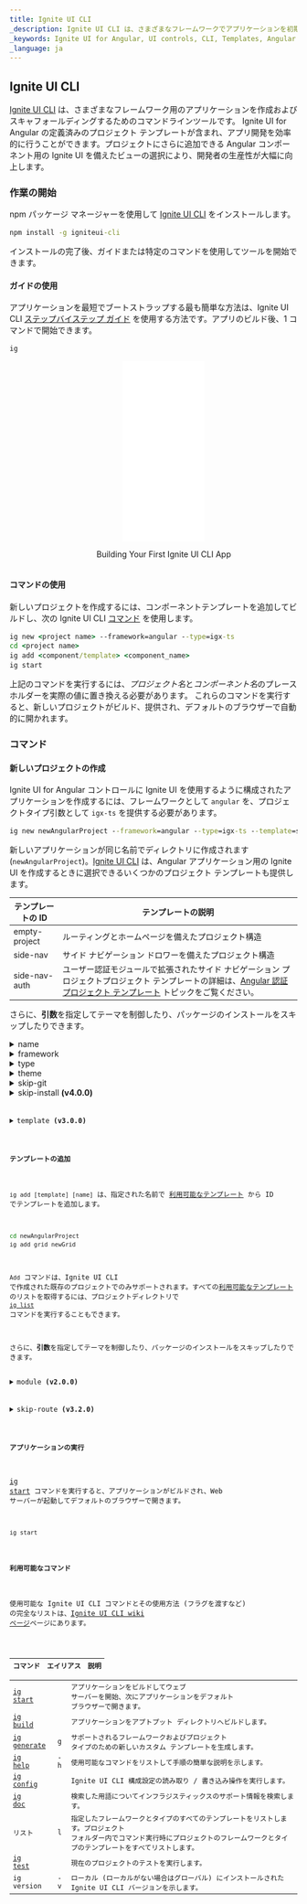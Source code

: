 ```yaml
---
title: Ignite UI CLI
_description: Ignite UI CLI は、さまざまなフレームワークでアプリケーションを初期化、開発、スキャフォールディング、および保守するためのツールです。
_keywords: Ignite UI for Angular, UI controls, CLI, Templates, Angular widgets, web widgets, UI widgets, Angular, Native Angular Components Suite, Native Angular Controls, Native Angular Components Library
_language: ja
---
```


## Ignite UI CLI

[Ignite UI CLI](https://github.com/IgniteUI/igniteui-cli) は、さまざまなフレームワーク用のアプリケーションを作成およびスキャフォールディングするためのコマンドラインツールです。
Ignite UI for Angular の定義済みのプロジェクト テンプレートが含まれ、アプリ開発を効率的に行うことができます。プロジェクトにさらに追加できる Angular コンポーネント用の Ignite UI を備えたビューの選択により、開発者の生産性が大幅に向上します。

### 作業の開始

npm パッケージ マネージャーを使用して [Ignite UI CLI](https://github.com/IgniteUI/igniteui-cli) をインストールします。
```cmd
npm install -g igniteui-cli 
```
インストールの完了後、ガイドまたは特定のコマンドを使用してツールを開始できます。

#### ガイドの使用
アプリケーションを最短でブートストラップする最も簡単な方法は、Ignite UI CLI [ステップバイステップ ガイド](cli/step-by-step-guide.md) を使用する方法です。アプリのビルド後、1 コマンドで開始できます。 
```cmd
ig
```

<div style="display:inline-block;">
    <a style="background: url(../../images/general/buildCLIapp.gif); display:flex; justify-content:center; min-width:540px; min-height:315px;"
       href="https://youtu.be/QK_NsdtdA70" target="_blank">
        <img src="../../images/general/play.svg" style="vertical-align: middle;" />
    </a>
    <p style="text-align:center;">Building Your First Ignite UI CLI App</p>
</div>

#### コマンドの使用
新しいプロジェクトを作成するには、コンポーネントテンプレートを追加してビルドし、次の Ignite UI CLI [コマンド](#commands) を使用します。
```cmd
ig new <project name> --framework=angular --type=igx-ts 
cd <project name>
ig add <component/template> <component_name>
ig start 
```

上記のコマンドを実行するには、*プロジェクト名*と*コンポーネント名*のプレースホルダーを実際の値に置き換える必要があります。
これらのコマンドを実行すると、新しいプロジェクトがビルド、提供され、デフォルトのブラウザーで自動的に開かれます。


### コマンド

#### 新しいプロジェクトの作成

Ignite UI for Angular コントロールに Ignite UI を使用するように構成されたアプリケーションを作成するには、フレームワークとして `angular` を、プロジェクトタイプ引数として `igx-ts` を提供する必要があります。

```cmd
ig new newAngularProject --framework=angular --type=igx-ts --template=side-nav
```
新しいアプリケーションが同じ名前でディレクトリに作成されます (`newAngularProject`)。[Ignite UI CLI](https://github.com/IgniteUI/igniteui-cli) は、Angular アプリケーション用の Ignite UI を作成するときに選択できるいくつかのプロジェクト テンプレートも提供します。

| テンプレートの ID   | テンプレートの説明 |
| ---           | ---                  |
| empty-project | ルーティングとホームページを備えたプロジェクト構造 |
| side-nav      | サイド ナビゲーション ドロワーを備えたプロジェクト構造 |
| side-nav-auth | ユーザー認証モジュールで拡張されたサイド ナビゲーション プロジェクトプロジェクト テンプレートの詳細は、[Angular 認証プロジェクト テンプレート](cli/auth-template.md) トピックをご覧ください。 |

さらに、**引数**を指定してテーマを制御したり、パッケージのインストールをスキップしたりできます。

<details>
  <summary>name</summary>
  <p>
    <code>name</code> (alias: <code>-n</code>)
  </p>
  <p>
    アプリケーションの名前。アプリケーションが同じ名前のディレクトリに作成されます。
  </p>
</details>

<details>
  <summary>framework</summary>
  <p>
    <code>--framework</code> (alias: <code>-f</code>) <em>default value: "jquery"</em>
  </p>
  <p>
    プロジェクトの対象フレームワーク。サポートされるフレームワークは jQuery、Angular、および React です。
  </p>
</details>

<details>
  <summary>type</summary>
  <p>
    <code>--type</code> (alias: <code>-t</code>)
  </p>
  <p>
    使用可能なプロジェクト タイプは、選択したフレームワークによって異なります。
  </p>
</details>

<details>
  <summary>theme</summary>
  <p>
    <code>--theme</code> (alias: <code>-th</code>)
  </p>
  <p>
    プロジェクト テーマ (プロジェクトの種類によって異なります)。
  </p>
</details>

<details>
  <summary>skip-git</summary>
  <p>
    <code>--skip-git</code> (alias: <code>--sg</code>)
  </p>
  <p>
    このオプションを使用すると、Git によるリポジトリの自動初期化はスキップされます。オプションを省略すると、グローバルな <a href="config">skipGit</a>構成プロパティが使用されます。
  </p>
</details>

<details>
  <summary>skip-install <span align="right"><strong>(v4.0.0)</strong></span></summary>
  <p>
    <code>--skip-install</code> (alias: <code>--si</code>)
  </p>
  <p>
    v4.0.0以降、<code> ig new </ code>コマンドは、プロジェクトの作成時にパッケージの依存関係をインストールします。このフラグを渡すと、最初のインストールがスキップされます。
  </p>
</details>

<details>
  <summary markdown='span'>template <span align="right"><strong>(v3.0.0)</strong></span></summary>
  <p>
    <code>--template</code>
  </p>
  <p>
    特定のフレームワーク タイプに異なるプロジェクト テンプレートがある場合、このオプションを使用します。 
    現在、このオプションは、Angular igx-ts プロジェクトタイプの Ignite UI でのみ使用できます。</p>
</details>


#### テンプレートの追加

`ig add [template] [name]` は、指定された名前で [利用可能なテンプレート](cli/component-templates.md) から ID でテンプレートを追加します。

```cmd
cd newAngularProject
ig add grid newGrid
```

`Add` コマンドは、Ignite UI CLI で作成された既存のプロジェクトでのみサポートされます。すべての[利用可能なテンプレート](cli/component-templates.md)のリストを取得するには、プロジェクトディレクトリで [`ig list`](https://github.com/IgniteUI/igniteui-cli/wiki/list) コマンドを実行することもできます。

さらに、**引数**を指定してテーマを制御したり、パッケージのインストールをスキップしたりできます。

<details>
  <summary>module <span align="right"><strong>(v2.0.0)</strong></span></summary>
  <p>
    <code>--module</code> (alias: <code>-m</code>)
  </p>
  <p>
    <i>note: module argument is applicable only in Angular projects.</i>
  </p> 
  <p>
    新しいコンポーネントを登録するモジュールの、 /src/app/ folder を基準とした module.ts ファイルのパス。
  </p>
  <code>ig add grid newCombo --name=myModule/myModule.module.ts</code>
</details>

<details>
  <summary>skip-route <span align="right"><strong>(v3.2.0)</strong></span></summary>
  <p>
    <code>--skip-route</code> (alias: <code>-srk</code>)
  </p>
  <p>
    新しいコンポーネントのアプリ ナビゲーション ルートを自動生成しないでください。
  </p>
</details>

#### アプリケーションの実行

[ig start](https://github.com/IgniteUI/igniteui-cli/wiki/start) コマンドを実行すると、アプリケーションがビルドされ、Web サーバーが起動してデフォルトのブラウザーで開きます。

```cmd
ig start
```

#### 利用可能なコマンド
使用可能な Ignite UI CLI コマンドとその使用方法 (フラグを渡すなど) の完全なリストは、[Ignite UI CLI wiki ページ](https://github.com/IgniteUI/igniteui-cli/wiki)ページにあります。

| コマンド | エイリアス | 説明 |
| --- | --- | --- |
| [ig start](https://github.com/IgniteUI/igniteui-cli/wiki/start)  | | アプリケーションをビルドしてウェブ サーバーを開始、次にアプリケーションをデフォルト ブラウザーで開きます。
| [ig build](https://github.com/IgniteUI/igniteui-cli/wiki/build) | | アプリケーションをアプトプット ディレクトリへビルドします。
| [ig generate](https://github.com/IgniteUI/igniteui-cli/wiki/generate) | g | サポートされるフレームワークおよびプロジェクト タイプのための新しいカスタム テンプレートを生成します。
| [ig help](https://github.com/IgniteUI/igniteui-cli/wiki/help) | -h | 使用可能なコマンドをリストして手順の簡単な説明を示します。
| [ig config](https://github.com/IgniteUI/igniteui-cli/wiki/config) | | Ignite UI CLI 構成設定の読み取り / 書き込み操作を実行します。
| [ig doc](https://github.com/IgniteUI/igniteui-cli/wiki/doc) | | 検索した用語についてインフラジスティックスのサポート情報を検索します。
| リスト | l |  指定したフレームワークとタイプのすべてのテンプレートをリストします。プロジェクト フォルダー内でコマンド実行時にプロジェクトのフレームワークとタイプのテンプレートをすべてリストします。
| [ig test](https://github.com/IgniteUI/igniteui-cli/wiki/test) |  | 現在のプロジェクトのテストを実行します。
| ig version | -v | ローカル (ローカルがない場合はグローバル) にインストールされた Ignite UI CLI バージョンを示します。 |